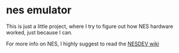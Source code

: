 # nes emulator

This is just a little project, where I try to figure out
how NES hardware worked, just because I can.

For more info on NES, I highly suggest to read the [NESDEV wiki](https://wiki.nesdev.com/w/index.php?title=Nesdev_Wiki)

